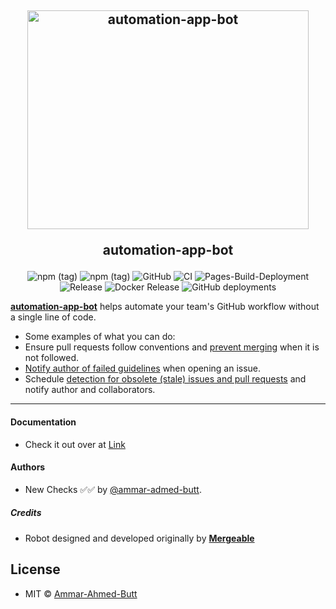 <h2 align="center">
  <img src="https://github-production-user-asset-6210df.s3.amazonaws.com/85288256/239511199-329394bc-099d-4f70-8506-7a5492eea248.gif" alt="automation-app-bot" width="450" height="350">
  <br>
  <p>automation-app-bot</p>
</h2>
<p align="left">
  <a href="https://github.com/apps/automation-app-bot"> </a>
</p>  
  
<p align="center">
  <img alt="npm (tag)" src="https://img.shields.io/npm/v/@ammar-ahmed/automation-app-bot?label=NPM">
  <img alt="npm (tag)" src="https://img.shields.io/badge/Ammar--Ahmed--Butt-Package--automation--app--bot-brightgreen">
  <img alt="GitHub" src="https://img.shields.io/github/license/Ammar-Knowledge/automation-app-bot">
  <img alt="CI" src="https://github.com/Ammar-Knowledge/automation-app-bot/actions/workflows/testing.yml/badge.svg?branch=master">
  <img alt="Pages-Build-Deployment" src="https://github.com/Ammar-Knowledge/automation-app-bot/actions/workflows/pages/pages-build-deployment/badge.svg?branch=master">  
  <img alt="Release" src="https://github.com/Ammar-Knowledge/automation-app-bot/actions/workflows/release.yml/badge.svg?branch=master">
  <img alt="Docker Release" src="https://github.com/Ammar-Knowledge/automation-app-bot/actions/workflows/docker.yml/badge.svg?branch=master">
  <img alt="GitHub deployments" src="https://img.shields.io/github/deployments/Ammar-Knowledge/automation-app-bot/github-pages?label=Github%20Deployment">
 </p>



**[automation-app-bot]** helps automate your team's GitHub workflow without a single line of code.
- Some examples of what you can do:
- Ensure pull requests follow conventions and [prevent merging][comment-if-guidelines-not-met] when it is not followed.
- [Notify author of failed guidelines][comment] when opening an issue.
- Schedule [detection for obsolete (stale) issues and pull requests][staleness] and notify author and collaborators.

---

#### Documentation
- Check it out over at [Link]

#### Authors
- New Checks ✅✅ by [@ammar-admed-butt](https://www.linkedin.com/in/ammar-ahmed-butt).

##### Credits

- Robot designed and developed originally by **[Mergeable]**

## License

- MIT © [Ammar-Ahmed-Butt](https://github.com/ammar-ahmed-butt)

[comment-if-guidelines-not-met]: https://mergeable.readthedocs.io/en/latest/recipes.html#comment-if-guidelines-not-met
[comment]: https://mergeable.readthedocs.io/en/latest/actions/comment.html
[staleness]: https://mergeable.readthedocs.io/en/latest/recipes.html#check-stale-pr-and-issues
[configuration]: https://mergeable.readthedocs.io/en/latest/configuration.html
[automation-app-bot]: https://github.com/apps/automation-app-bot
[Link]: https://mergeable.readthedocs.io/en/latest/index.html
[Mergeable]: https://github.com/mergeability/mergeable 
